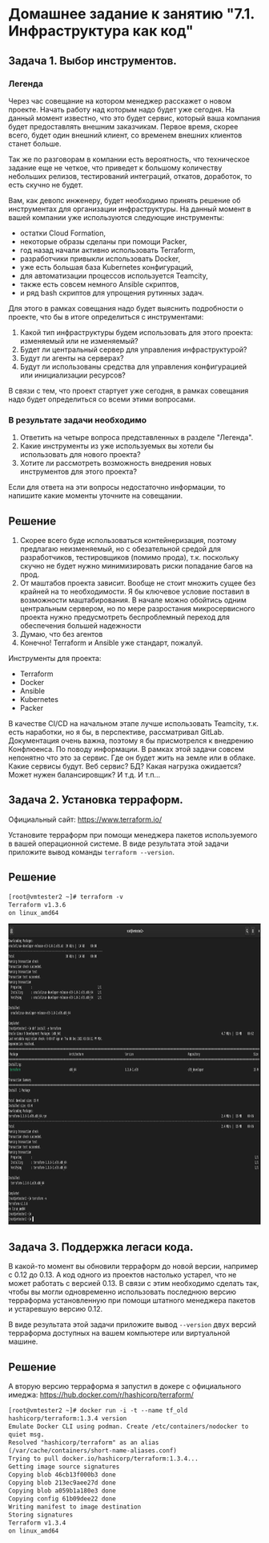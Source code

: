 # Домашнее задание к занятию "7.1. Инфраструктура как код"

## Задача 1. Выбор инструментов. 
 
### Легенда
 
Через час совещание на котором менеджер расскажет о новом проекте. Начать работу над которым надо 
будет уже сегодня. 
На данный момент известно, что это будет сервис, который ваша компания будет предоставлять внешним заказчикам.
Первое время, скорее всего, будет один внешний клиент, со временем внешних клиентов станет больше.

Так же по разговорам в компании есть вероятность, что техническое задание еще не четкое, что приведет к большому
количеству небольших релизов, тестирований интеграций, откатов, доработок, то есть скучно не будет.  
   
Вам, как девопс инженеру, будет необходимо принять решение об инструментах для организации инфраструктуры.
На данный момент в вашей компании уже используются следующие инструменты: 
- остатки Сloud Formation, 
- некоторые образы сделаны при помощи Packer,
- год назад начали активно использовать Terraform, 
- разработчики привыкли использовать Docker, 
- уже есть большая база Kubernetes конфигураций, 
- для автоматизации процессов используется Teamcity, 
- также есть совсем немного Ansible скриптов, 
- и ряд bash скриптов для упрощения рутинных задач.  

Для этого в рамках совещания надо будет выяснить подробности о проекте, что бы в итоге определиться с инструментами:

1. Какой тип инфраструктуры будем использовать для этого проекта: изменяемый или не изменяемый?
2. Будет ли центральный сервер для управления инфраструктурой?
3. Будут ли агенты на серверах?
4. Будут ли использованы средства для управления конфигурацией или инициализации ресурсов? 
 
В связи с тем, что проект стартует уже сегодня, в рамках совещания надо будет определиться со всеми этими вопросами.

### В результате задачи необходимо

1. Ответить на четыре вопроса представленных в разделе "Легенда". 
1. Какие инструменты из уже используемых вы хотели бы использовать для нового проекта? 
1. Хотите ли рассмотреть возможность внедрения новых инструментов для этого проекта? 

Если для ответа на эти вопросы недостаточно информации, то напишите какие моменты уточните на совещании.


## Решение  
1. Скорее всего буде использоваться контейнеризация, поэтому предлагаю неизменяемый, но с обезательной средой для разработчиков, тестировщиков (помимо прода), т.к. поскольку скучно не будет нужно минимизировать риски попадание багов на прод.  
2. От маштабов проекта зависит. Вообще не стоит множить сущее без крайней на то необходимости. Я бы ключевое условие поставил в возможности маштабирования. В начале можно обойтись одним центральным сервером, но по мере разростания микросервисного проекта нужно предусмотреть беспроблемный переход для обеспечения большей надежности  
3. Думаю, что без агентов  
4. Конечно! Terraform и Ansible уже стандарт, пожалуй.  

Инструменты для проекта:
- Terraform
- Docker
- Ansible
- Kubernetes
- Packer

В качестве CI/CD на начальном этапе лучше использовать Teamcity, т.к. есть наработки, но я бы, в перспективе, рассматривал GitLab. Документация очень важна, поэтому я бы присмотрелся к внедрению Конфлюенса.
По поводу информации. В рамках этой задачи совсем непонятно что это за сервис. Где он будет жить на земле или в облаке. Какие сервисы будут. Веб сервис? БД? Какая нагрузка ожидается? Может нужен балансировщик? И т.д. И т.п... 

## Задача 2. Установка терраформ. 

Официальный сайт: https://www.terraform.io/

Установите терраформ при помощи менеджера пакетов используемого в вашей операционной системе.
В виде результата этой задачи приложите вывод команды `terraform --version`.

## Решение  
```
[root@vmtester2 ~]# terraform -v
Terraform v1.3.6
on linux_amd64
```
<p align="center">
  <img width="1200" height="600" src="./pic1.png">
</p>

## Задача 3. Поддержка легаси кода. 

В какой-то момент вы обновили терраформ до новой версии, например с 0.12 до 0.13. 
А код одного из проектов настолько устарел, что не может работать с версией 0.13. 
В связи с этим необходимо сделать так, чтобы вы могли одновременно использовать последнюю версию терраформа установленную при помощи
штатного менеджера пакетов и устаревшую версию 0.12. 

В виде результата этой задачи приложите вывод `--version` двух версий терраформа доступных на вашем компьютере 
или виртуальной машине.

## Решение  
А вторую версию терраформа я запустил в докере с официального имеджа: https://hub.docker.com/r/hashicorp/terraform/
```
[root@vmtester2 ~]# docker run -i -t --name tf_old hashicorp/terraform:1.3.4 version
Emulate Docker CLI using podman. Create /etc/containers/nodocker to quiet msg.
Resolved "hashicorp/terraform" as an alias (/var/cache/containers/short-name-aliases.conf)
Trying to pull docker.io/hashicorp/terraform:1.3.4...
Getting image source signatures
Copying blob 46cb13f000b3 done  
Copying blob 213ec9aee27d done  
Copying blob a059b1a180e3 done  
Copying config 61b09dee22 done  
Writing manifest to image destination
Storing signatures
Terraform v1.3.4
on linux_amd64
```
